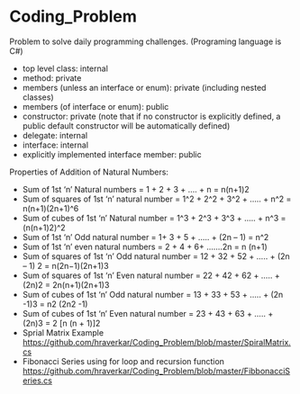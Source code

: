 # Coding_Problem
Problem to solve daily programming challenges. (Programing language is C#)

* top level class: internal
* method: private
* members (unless an interface or enum): private (including nested classes)
* members (of interface or enum): public
* constructor: private (note that if no constructor is explicitly defined, a public default constructor will be automatically defined)
* delegate: internal
* interface: internal
* explicitly implemented interface member: public


Properties of Addition of Natural Numbers:
* Sum of 1st ‘n’ Natural numbers =  1 + 2 + 3 + …. + n = n(n+1)2
* Sum of squares of 1st ‘n’ natural number  =  1^2 + 2^2 + 3^2 + ….. + n^2  = n(n+1)(2n+1)^6
* Sum of cubes of 1st ‘n’ Natural number  =  1^3 + 2^3 + 3^3 + ….. + n^3  = (n(n+1)2)^2
* Sum of 1st ‘n’ Odd natural number  =  1+ 3 + 5 + ….. + (2n – 1)  = n^2
* Sum of 1st ‘n’ even natural numbers  = 2 + 4 + 6+ …….2n = n (n+1)
* Sum of squares of 1st ‘n’ Odd natural number = 12 + 32 + 52 + ….. + (2n – 1) 2 = n(2n−1)(2n+1)3
* Sum of squares of 1st ‘n’ Even natural number =  22 + 42 + 62 + ….. + (2n)2 = 2n(n+1)(2n+1)3
* Sum of cubes of 1st  ‘n’ Odd natural number =  13 + 33 + 53 + ….. + (2n -1)3 = n2 (2n2 -1)
* Sum of cubes of 1st  ‘n’ Even natural number  =  23 + 43 + 63 + ….. + (2n)3 = 2 [n (n + 1)]2
* Sprial Matrix Example https://github.com/hraverkar/Coding_Problem/blob/master/SpiralMatrix.cs
* Fibonacci Series using for loop and recursion function https://github.com/hraverkar/Coding_Problem/blob/master/FibbonacciSeries.cs
 
